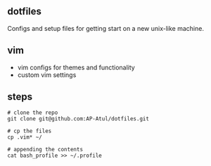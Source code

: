 ## dotfiles
Configs and setup files for getting start on a new unix-like machine.

## vim
- vim configs for themes and functionality
- custom vim settings


## steps
```
# clone the repo
git clone git@github.com:AP-Atul/dotfiles.git

# cp the files
cp .vim* ~/

# appending the contents
cat bash_profile >> ~/.profile
```

